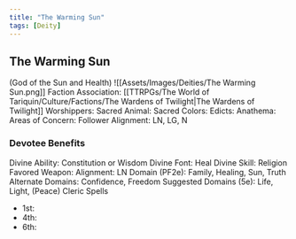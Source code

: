 ```yaml
---
title: "The Warming Sun"
tags: [Deity]
---
```

## The Warming Sun
(God of the Sun and Health)
![[Assets/Images/Deities/The Warming Sun.png]]
Faction Association: [[TTRPGs/The World of Tariquin/Culture/Factions/The Wardens of Twilight|The Wardens of Twilight]]
Worshippers:
Sacred Animal: 
Sacred Colors: 
Edicts: 
Anathema: 
Areas of Concern: 
Follower Alignment: LN, LG, N

### Devotee Benefits
Divine Ability: Constitution or Wisdom
Divine Font: Heal
Divine Skill: Religion
Favored Weapon: 
Alignment: LN
Domain (PF2e): Family, Healing, Sun, Truth
Alternate Domains: Confidence, Freedom
Suggested Domains (5e):  Life, Light, (Peace)
Cleric Spells
- 1st: 
- 4th: 
- 6th: 
